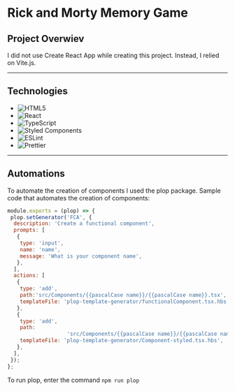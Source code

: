 # Rick and Morty Memory Game

## Project Overwiev

I did not use Create React App while creating this project. Instead, I relied on Vite.js.

------------

## Technologies

- ![HTML5](https://img.shields.io/badge/html5-%23E34F26.svg?style=for-the-badge&logo=html5&logoColor=white)
- ![React](https://img.shields.io/badge/react-%2320232a.svg?style=for-the-badge&logo=react&logoColor=%2361DAFB)
- ![TypeScript](https://img.shields.io/badge/typescript-%23007ACC.svg?style=for-the-badge&logo=typescript&logoColor=white)
- ![Styled Components](https://img.shields.io/badge/styled--components-DB7093?style=for-the-badge&logo=styled-components&logoColor=white)
- ![ESLint](https://img.shields.io/badge/ESLint-4B3263?style=for-the-badge&logo=eslint&logoColor=white)
- ![Prettier](https://img.shields.io/badge/prettier-1A2C34?style=for-the-badge&logo=prettier&logoColor=F7BA3E)

------------

## Automations

To automate the creation of components I used the plop package. Sample code that automates the creation of components:

```javascript
module.exports = (plop) => {
 plop.setGenerator('FCA', {
  description: 'Create a functional component',
  prompts: [
   {
    type: 'input',
    name: 'name',
    message: 'What is your component name',
   },
  ],
  actions: [
   {
    type: 'add',
    path:'src/Components/{{pascalCase name}}/{{pascalCase name}}.tsx',
    templateFile: 'plop-template-generator/functionalComponent.tsx.hbs',
   },
   {
    type: 'add',
    path:
                   'src/Components/{{pascalCase name}}/{{pascalCase name}}.styled.tsx',
    templateFile: 'plop-template-generator/Component-styled.tsx.hbs',
   },
  ],
 });
};
```

To run plop, enter the command `npm run plop`

